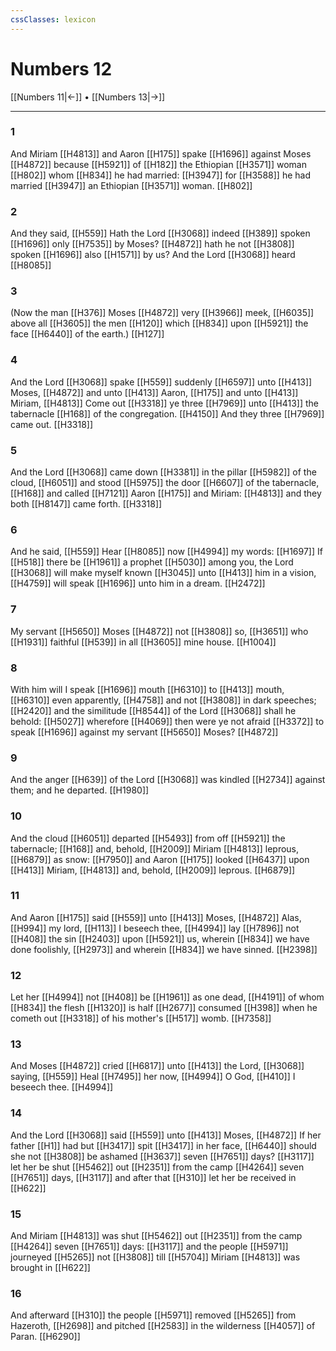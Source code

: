 ```yaml
---
cssClasses: lexicon
---
```

# Numbers 12

[[Numbers 11|←]] • [[Numbers 13|→]]

---

### 1
And Miriam [[H4813]] and Aaron [[H175]] spake [[H1696]] against Moses [[H4872]] because [[H5921]] of [[H182]] the Ethiopian [[H3571]] woman [[H802]] whom [[H834]] he had married: [[H3947]] for [[H3588]] he had married [[H3947]] an Ethiopian [[H3571]] woman. [[H802]]

### 2
And they said, [[H559]] Hath the Lord [[H3068]] indeed [[H389]] spoken [[H1696]] only [[H7535]] by Moses? [[H4872]] hath he not [[H3808]] spoken [[H1696]] also [[H1571]] by us? And the Lord [[H3068]] heard [[H8085]]

### 3
(Now the man [[H376]] Moses [[H4872]] very [[H3966]] meek, [[H6035]] above all [[H3605]] the men [[H120]] which [[H834]] upon [[H5921]] the face [[H6440]] of the earth.) [[H127]]

### 4
And the Lord [[H3068]] spake [[H559]] suddenly [[H6597]] unto [[H413]] Moses, [[H4872]] and unto [[H413]] Aaron, [[H175]] and unto [[H413]] Miriam, [[H4813]] Come out [[H3318]] ye three [[H7969]] unto [[H413]] the tabernacle [[H168]] of the congregation. [[H4150]] And they three [[H7969]] came out. [[H3318]]

### 5
And the Lord [[H3068]] came down [[H3381]] in the pillar [[H5982]] of the cloud, [[H6051]] and stood [[H5975]] the door [[H6607]] of the tabernacle, [[H168]] and called [[H7121]] Aaron [[H175]] and Miriam: [[H4813]] and they both [[H8147]] came forth. [[H3318]]

### 6
And he said, [[H559]] Hear [[H8085]] now [[H4994]] my words: [[H1697]] If [[H518]] there be [[H1961]] a prophet [[H5030]] among you, the Lord [[H3068]] will make myself known [[H3045]] unto [[H413]] him in a vision, [[H4759]] will speak [[H1696]] unto him in a dream. [[H2472]]

### 7
My servant [[H5650]] Moses [[H4872]] not [[H3808]] so, [[H3651]] who [[H1931]] faithful [[H539]] in all [[H3605]] mine house. [[H1004]]

### 8
With him will I speak [[H1696]] mouth [[H6310]] to [[H413]] mouth, [[H6310]] even apparently, [[H4758]] and not [[H3808]] in dark speeches; [[H2420]] and the similitude [[H8544]] of the Lord [[H3068]] shall he behold: [[H5027]] wherefore [[H4069]] then were ye not afraid [[H3372]] to speak [[H1696]] against my servant [[H5650]] Moses? [[H4872]]

### 9
And the anger [[H639]] of the Lord [[H3068]] was kindled [[H2734]] against them; and he departed. [[H1980]]

### 10
And the cloud [[H6051]] departed [[H5493]] from off [[H5921]] the tabernacle; [[H168]] and, behold, [[H2009]] Miriam [[H4813]] leprous, [[H6879]] as snow: [[H7950]] and Aaron [[H175]] looked [[H6437]] upon [[H413]] Miriam, [[H4813]] and, behold, [[H2009]] leprous. [[H6879]]

### 11
And Aaron [[H175]] said [[H559]] unto [[H413]] Moses, [[H4872]] Alas, [[H994]] my lord, [[H113]] I beseech thee, [[H4994]] lay [[H7896]] not [[H408]] the sin [[H2403]] upon [[H5921]] us, wherein [[H834]] we have done foolishly, [[H2973]] and wherein [[H834]] we have sinned. [[H2398]]

### 12
Let her [[H4994]] not [[H408]] be [[H1961]] as one dead, [[H4191]] of whom [[H834]] the flesh [[H1320]] is half [[H2677]] consumed [[H398]] when he cometh out [[H3318]] of his mother's [[H517]] womb. [[H7358]]

### 13
And Moses [[H4872]] cried [[H6817]] unto [[H413]] the Lord, [[H3068]] saying, [[H559]] Heal [[H7495]] her now, [[H4994]] O God, [[H410]] I beseech thee. [[H4994]]

### 14
And the Lord [[H3068]] said [[H559]] unto [[H413]] Moses, [[H4872]] If her father [[H1]] had but [[H3417]] spit [[H3417]] in her face, [[H6440]] should she not [[H3808]] be ashamed [[H3637]] seven [[H7651]] days? [[H3117]] let her be shut [[H5462]] out [[H2351]] from the camp [[H4264]] seven [[H7651]] days, [[H3117]] and after that [[H310]] let her be received in [[H622]]

### 15
And Miriam [[H4813]] was shut [[H5462]] out [[H2351]] from the camp [[H4264]] seven [[H7651]] days: [[H3117]] and the people [[H5971]] journeyed [[H5265]] not [[H3808]] till [[H5704]] Miriam [[H4813]] was brought in [[H622]]

### 16
And afterward [[H310]] the people [[H5971]] removed [[H5265]] from Hazeroth, [[H2698]] and pitched [[H2583]] in the wilderness [[H4057]] of Paran. [[H6290]]